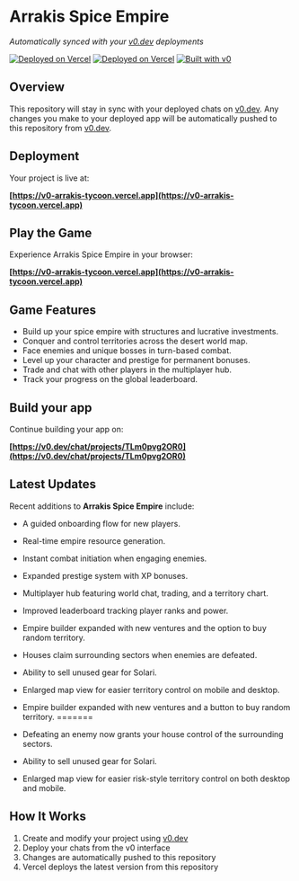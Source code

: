 # Arrakis Spice Empire

*Automatically synced with your [v0.dev](https://v0.dev) deployments*


[![Deployed on Vercel](https://img.shields.io/badge/Deployed%20on-Vercel-black?style=for-the-badge&logo=vercel)](https://v0-arrakis-tycoon.vercel.app)
[![Deployed on Vercel](https://img.shields.io/badge/Deployed%20on-Vercel-black?style=for-the-badge&logo=vercel)](https://arrakis-spice-empire.vercel.app)
[![Built with v0](https://img.shields.io/badge/Built%20with-v0.dev-black?style=for-the-badge)](https://v0.dev/chat/projects/TLm0pvg2OR0)

## Overview

This repository will stay in sync with your deployed chats on [v0.dev](https://v0.dev).
Any changes you make to your deployed app will be automatically pushed to this repository from [v0.dev](https://v0.dev).

## Deployment

Your project is live at:


**[https://v0-arrakis-tycoon.vercel.app](https://v0-arrakis-tycoon.vercel.app)**




## Play the Game

Experience Arrakis Spice Empire in your browser:


**[https://v0-arrakis-tycoon.vercel.app](https://v0-arrakis-tycoon.vercel.app)**

## Game Features

- Build up your spice empire with structures and lucrative investments.
- Conquer and control territories across the desert world map.
- Face enemies and unique bosses in turn-based combat.
- Level up your character and prestige for permanent bonuses.
- Trade and chat with other players in the multiplayer hub.
- Track your progress on the global leaderboard.

## Build your app

Continue building your app on:

**[https://v0.dev/chat/projects/TLm0pvg2OR0](https://v0.dev/chat/projects/TLm0pvg2OR0)**

## Latest Updates

Recent additions to **Arrakis Spice Empire** include:

- A guided onboarding flow for new players.
- Real-time empire resource generation.
- Instant combat initiation when engaging enemies.
- Expanded prestige system with XP bonuses.
- Multiplayer hub featuring world chat, trading, and a territory chart.
- Improved leaderboard tracking player ranks and power.
- Empire builder expanded with new ventures and the option to buy random territory.
- Houses claim surrounding sectors when enemies are defeated.
- Ability to sell unused gear for Solari.
- Enlarged map view for easier territory control on mobile and desktop.

- Empire builder expanded with new ventures and a button to buy random territory.
=======
- Defeating an enemy now grants your house control of the surrounding sectors.
- Ability to sell unused gear for Solari.
- Enlarged map view for easier risk-style territory control on both desktop and mobile.


## How It Works

1. Create and modify your project using [v0.dev](https://v0.dev)
2. Deploy your chats from the v0 interface
3. Changes are automatically pushed to this repository
4. Vercel deploys the latest version from this repository
